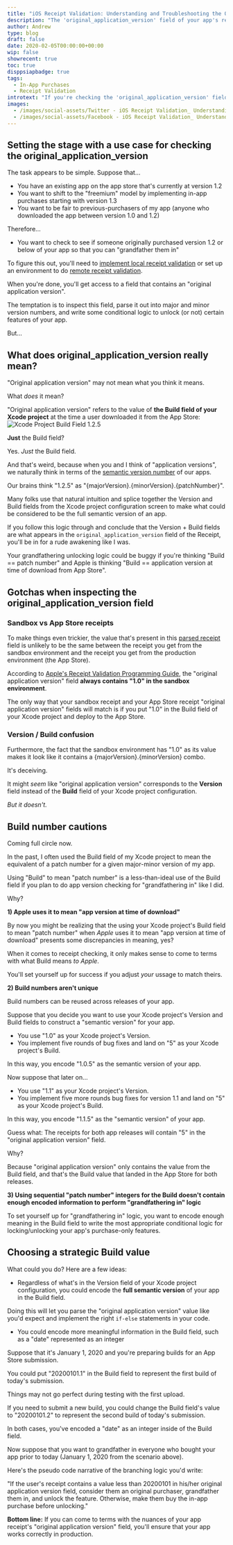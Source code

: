```yaml
---
title: "iOS Receipt Validation: Understanding and Troubleshooting the Original App Version Field"
description: "The 'original_application_version' field of your app's receipt may not mean what you think it means, especially with App Store production environment receipts."
author: Andrew
type: blog
draft: false
date: 2020-02-05T00:00:00+00:00
wip: false
showrecent: true
toc: true
disppsiapbadge: true
tags:
  - In-App Purchases
  - Receipt Validation
introtext: "If you're checking the 'original_application_version' field to see if someone originally purchased a specific version of your app, you'll want to explore the nuances of your app's receipt to ensure that your app works correctly in production."
images:
  - /images/social-assets/Twitter - iOS Receipt Validation_ Understanding and Troubleshooting the Original App Version Field.png
  - /images/social-assets/Facebook - iOS Receipt Validation_ Understanding and Troubleshooting the Original App Version Field.png
---
```


## Setting the stage with a use case for checking the original_application_version
The task appears to be simple.  Suppose that...

* You have an existing app on the app store that's currently at version 1.2
* You want to shift to the "freemium" model by implementing in-app purchases starting with version 1.3
* You want to be fair to previous-purchasers of my app (anyone who downloaded the app between version 1.0 and 1.2)

Therefore...

* You want to check to see if someone originally purchased version 1.2 or below of your app so that you can "grandfather them in"

To figure this out, you'll need to [implement local receipt validation](2017/07/31/finalizing-receipt-validation-in-swift-computing-a-guid-hash/) or set up an environment to do [remote receipt validation](https://developer.apple.com/library/archive/releasenotes/General/ValidateAppStoreReceipt/Chapters/ValidateRemotely.html#//apple_ref/doc/uid/TP40010573-CH104-SW1).

When you're done, you'll get access to a field that contains an "original application version".

The temptation is to inspect this field, parse it out into major and minor version numbers, and write some conditional logic to unlock (or not) certain features of your app.

But...

## What does original_application_version really mean?
"Original application version" may not mean what you think it means.

What *does* it mean?

"Original application version" refers to the value of **the Build field of your Xcode project** at the time a user downloaded it from the App Store:
![Xcode Project Build Field 1.2.5](Xcode-project-build-field.png)

**Just** the Build field?

Yes. *Just* the Build field.

And that's weird, because when you and I think of "application versions", we naturally think in terms of the [semantic version number](https://semver.org/) of our apps. 

Our brains think "1.2.5" as "{majorVersion}.{minorVersion}.{patchNumber}".

Many folks use that natural intuition and splice together the Version and Build fields from the Xcode project configuration screen to make what could be considered to be the full semantic version of an app.

If you follow this logic through and conclude that the Version + Build fields are what appears in the `original_application_version` field of the Receipt, you'll be in for a rude awakening like I was.  

Your grandfathering unlocking logic could be buggy if you're thinking "Build == patch number" and Apple is thinking "Build == application version at time of download from App Store".

## Gotchas when inspecting the original_application_version field
### Sandbox vs App Store receipts
To make things even trickier, the value that's present in this [parsed receipt](/2017/07/27/receipt-validation-parsing-a-receipt-with-swift/) field is unlikely to be the same between the receipt you get from the sandbox environment and the receipt you get from the production environment (the App Store).

According to [Apple's Receipt Validation Programming Guide](https://developer.apple.com/library/archive/releasenotes/General/ValidateAppStoreReceipt/Chapters/ReceiptFields.html), the "original application version" field **always contains "1.0" in the sandbox environment**.

The only way that your sandbox receipt and your App Store receipt "original application version" fields will match is if you put "1.0" in the Build field of your Xcode project and deploy to the App Store.

### Version / Build confusion
Furthermore, the fact that the sandbox environment has "1.0" as its value makes it look like it contains a {majorVersion}.{minorVersion} combo. 

It's deceiving.  

It might *seem* like "original application version" corresponds to the **Version** field instead of the **Build** field of your Xcode project configuration.

*But it doesn't.*

## Build number cautions
Coming full circle now.

In the past, I often used the Build field of my Xcode project to mean the equivalent of a patch number for a given major-minor version of my app.

Using "Build" to mean "patch number" is a less-than-ideal use of the Build field if you plan to do app version checking for "grandfathering in" like I did.

Why?

**1) Apple uses it to mean "app version at time of download"**

By now you might be realizing that the using your Xcode project's Build field to mean "patch number" when *Apple* uses it to mean "app version at time of download" presents some discrepancies in meaning, yes?

When it comes to receipt checking, it only makes sense to come to terms with what Build means *to Apple*.

You'll set yourself up for success if you adjust *your* ussage to match theirs.

**2) Build numbers aren't unique**

Build numbers can be reused across releases of your app.

Suppose that you decide you want to use your Xcode project's Version and Build fields to construct a "semantic version" for your app.

* You use "1.0" as your Xcode project's Version.
* You implement five rounds of bug fixes and land on "5" as your Xcode project's Build.

In this way, you encode "1.0.5" as the semantic version of your app.

Now suppose that later on...

* You use "1.1" as your Xcode project's Version.
* You implement five more rounds bug fixes for version 1.1 and land on "5" as your Xcode project's Build.

In this way, you encode "1.1.5" as the "semantic version" of your app.

Guess what: The receipts for both app releases will contain "5" in the "original application version" field.  

Why?  

Because "original application version" only contains the value from the Build field, and that's the Build value that landed in the App Store for both releases.

**3) Using sequential "patch number" integers for the Build doesn't contain enough encoded information to perform "grandfathering in" logic**

To set yourself up for "grandfathering in" logic, you want to encode enough meaning in the Build field to write the most appropriate conditional logic for locking/unlocking your app's purchase-only features.

## Choosing a strategic Build value
What could you do?  Here are a few ideas:

* Regardless of what's in the Version field of your Xcode project configuration, you could encode the **full semantic version** of your app in the Build field.

Doing this will let you parse the "original application version" value like you'd expect and implement the right `if-else` statements in your code.

* You could encode more meaningful information in the Build field, such as a "date" represented as an integer

Suppose that it's January 1, 2020 and you're preparing builds for an App Store submission.

You could put "20200101.1" in the Build field to represent the first build of today's submission.

Things may not go perfect during testing with the first upload.  

If you need to submit a new build, you could change the Build field's value to "20200101.2" to represent the second build of today's submission.

In both cases, you've encoded a "date" as an integer inside of the Build field.

Now suppose that you want to grandfather in everyone who bought your app prior to today (January 1, 2020 from the scenario above). 

Here's the pseudo code narrative of the branching logic you'd write:

"If the user's receipt contains a value less than 20200101 in his/her original application version field, consider them an original purchaser, grandfather them in, and unlock the feature.  Otherwise, make them buy the in-app purchase before unlocking."

**Bottom line:** If you can come to terms with the nuances of your app receipt's "original application version" field, you'll ensure that your app works correctly in production.